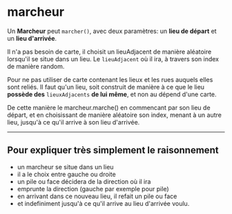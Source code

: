 # marcheur

Un **Marcheur** peut `marcher()`, avec deux paramètres: un **lieu de départ** et un **lieu d'arrivée**.

Il n'a pas besoin de carte, il choisit un lieuAdjacent de manière aléatoire lorsqu'il se situe dans un lieu.
Le `lieuAdjacent` où il ira, à travers son index de manière random.

Pour ne pas utiliser de carte contenant les lieux et les rues auquels elles sont reliés. 
Il faut qu'un lieu, soit construit de manière à ce que le lieu **possède des** `lieuxAdjacents` **de lui même**, et non au dépend d'une carte.

De cette manière le marcheur.marche() en commencant par son lieu de départ, et en choisissant de manière aléatoire son index, menant à un autre lieu, jusqu'à ce qu'il arrive à son lieu d'arrivée.

---

## Pour expliquer très simplement le raisonnement
- un marcheur se situe dans un lieu
- il a le choix entre gauche ou droite
- un pile ou face décidera de la direction où il ira
- emprunte la direction (gauche par exemple pour pile)
- en arrivant dans ce nouveau lieu, il refait un pile ou face
- et indefiniment jusqu'à ce qu'il arrive au lieu d'arrivée voulu.